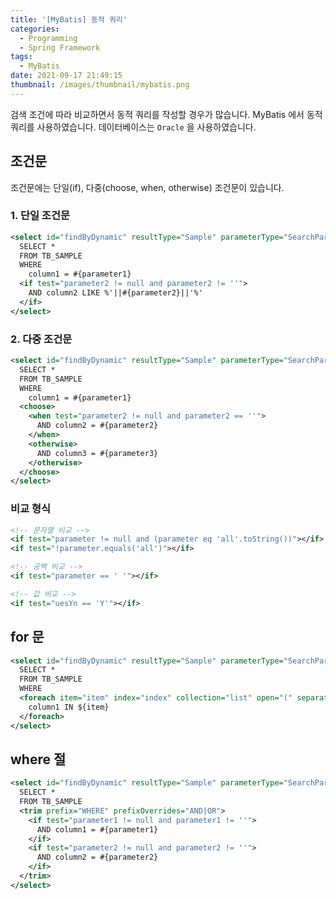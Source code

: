```yaml
---
title: '[MyBatis] 동적 쿼리'
categories:
  - Programming
  - Spring Framework
tags:
  - MyBatis
date: 2021-09-17 21:49:15
thumbnail: /images/thumbnail/mybatis.png
---
```


검색 조건에 따라 비교하면서 동적 쿼리를 작성할 경우가 많습니다. MyBatis 에서 동적 쿼리를 사용하였습니다. 데이터베이스는 `Oracle` 을 사용하였습니다.

## 조건문

조건문에는 단일(if), 다중(choose, when, otherwise) 조건문이 있습니다.

### 1. 단일 조건문

```xml
<select id="findByDynamic" resultType="Sample" parameterType="SearchParam">
  SELECT *
  FROM TB_SAMPLE
  WHERE
    column1 = #{parameter1}
  <if test="parameter2 != null and parameter2 != ''">
    AND column2 LIKE %'||#{parameter2}||'%'
  </if>
</select>
```

### 2. 다중 조건문

```xml
<select id="findByDynamic" resultType="Sample" parameterType="SearchParam">
  SELECT *
  FROM TB_SAMPLE
  WHERE
    column1 = #{parameter1}
  <choose>
    <when test="parameter2 != null and parameter2 == ''">
      AND column2 = #{parameter2}
    </when>
    <otherwise>
      AND column3 = #{parameter3}
    </otherwise>
  </choose>
</select>
```

### 비교 형식

```xml
<!-- 문자열 비교 -->
<if test="parameter != null and (parameter eq 'all'.toString())"></if>
<if test="!parameter.equals('all')"></if>

<!-- 공백 비교 -->
<if test="parameter == ' '"></if>

<!-- 값 비교 -->
<if test="uesYn == 'Y'"></if>
```

## for 문

```xml
<select id="findByDynamic" resultType="Sample" parameterType="SearchParam">
  SELECT *
  FROM TB_SAMPLE
  WHERE
  <foreach item="item" index="index" collection="list" open="(" separator="," close=")">
    column1 IN ${item}
  </foreach>
</select>
```

## where 절

```xml
<select id="findByDynamic" resultType="Sample" parameterType="SearchParam">
  SELECT *
  FROM TB_SAMPLE
  <trim prefix="WHERE" prefixOverrides="AND|OR">
    <if test="parameter1 != null and parameter1 != ''">
      AND column1 = #{parameter1}
    </if>
    <if test="parameter2 != null and parameter2 != ''">
      AND column2 = #{parameter2}
    </if>
  </trim>
</select>
```
